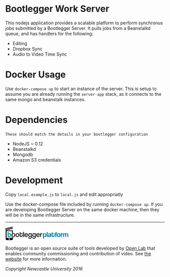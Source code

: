 # Bootlegger Work Server

This nodejs application provides a scalable platform to perform synchronus jobs submitted by a Bootlegger Server. It pulls jobs from a Beanstalkd queue, and has handlers for the following:

- Editing
- Dropbox Sync
- Audio to Video Time Sync

# Docker Usage

Use `docker-compose up` to start an instance of the server. This is setup to assume you are already running the `server-app` stack, as it connects to the same mongo and beanstalk instances.

# Dependencies

`These should match the details in your bootlegger configuration`

- NodeJS ~ 0.12
- Beanstalkd
- Mongodb
- Amazon S3 credentials

# Development

Copy `local.example.js` to `local.js` and edit appropriatly

Use the docker-compose file included by running `docker-compose up`. If you are developing Bootlegger Server on the same docker machine, then they will be in the same infrastructure.

---

![](platform.png)

Bootlegger is an open source suite of tools developed by [Open Lab](http://openlab.ncl.ac.uk) that enables community commissioning and contribution of video. See [the website]( https://bootlegger.tv/platform) for more information.

*Copyright Newcastle University 2016*